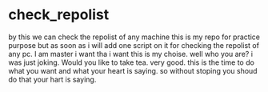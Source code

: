 # check_repolist
by this we can check the repolist of any machine
this is my repo for practice purpose but 
as soon as  i will add one script on it for checking the repolist of any pc.
I am master
i want tha i want
this is my choise.
well who you are?
i was just joking.
Would you like to take tea.
very good. this is the time to do what you want 
and what your heart is saying.
so without stoping you shoud do that your hart is saying.
